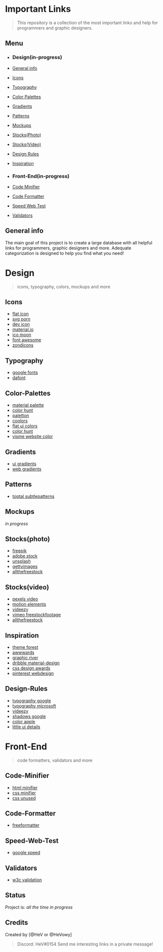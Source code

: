 # Important Links
> This repository is a collection of the most important links and help for programmers and graphic designers.

## Menu
* ### Design(in-progress)
* [General info](#general-info)
* [Icons](#icons)
* [Typography](#typography)
* [Color Palettes](#color-palettes)
* [Gradients](#gradients)
* [Patterns](#patterns)
* [Mockups](#mockups)
* [Stocks(Photo)](#stocks(photo))
* [Stocks(Video)](#stocks(video))
* [Design Rules](#design-rules)
* [Inspiration](#inspiration)

* ### Front-End(in-progress)
* [Code Minifier](#code-minifier)
* [Code Formatter](#code-formatter)
* [Speed Web Test](#speed-web-test)
* [Validators](#validators)

## General info
The main goal of this project is to create a large database with all helpful links for programmers, graphic designers and more. Adequate categorization is designed to help you find what you need!

# Design
> icons, typography, colors, mockups and more

## Icons
* [flat icon](https://www.flaticon.com/)
* [svg porn](https://svgporn.com/)
* [dev icon](http://konpa.github.io/devicon/)
* [material.io](https://material.io/icons/)
* [ico moon](https://icomoon.io/)
* [font awesome](https://fontawesome.com/)
* [zondicons](http://www.zondicons.com)

## Typography
* [google fonts](https://fonts.google.com/)
* [dafont](https://www.dafont.com/)

## Color-Palettes
* [material palette](https://www.materialpalette.com/)
* [color hunt](http://colorhunt.co/)
* [paletton](http://paletton.com/)
* [coolors](https://coolors.co/)
* [flat ui colors](https://flatuicolors.com/)
* [color hunt](http://colorhunt.co/)
* [visme website color](http://blog.visme.co/website-color-schemes/)

## Gradients
* [ui gradients](https://uigradients.com/)
* [web gradients](https://webgradients.com/)

## Patterns
* [toptal subtlepatterns](https://www.toptal.com/designers/subtlepatterns/)

## Mockups
_in progress_

## Stocks(photo)
* [freepik](https://www.freepik.com/)
* [adobe stock](https://stock.adobe.com/)
* [unsplash](https://unsplash.com/)
* [gettyimages](https://www.gettyimages.com/)
* [allthefreestock](http://allthefreestock.com/)

## Stocks(video)
* [pexels video](https://videos.pexels.com/)
* [motion elements](http://www.motionelements.com/)
* [videezy](https://www.videezy.com/)
* [vimeo freestockfootage](https://vimeo.com/channels/freestockfootage)
* [allthefreestock](http://allthefreestock.com/)

## Inspiration
* [theme forest](https://themeforest.net/)
* [awwwards](https://www.awwwards.com/)
* [graphic river](https://graphicriver.net/?osr=tn)
* [dribble material-design](https://dribbble.com/tags/material_design)
* [css design awards](https://www.cssdesignawards.com/)
* [pinterest webdesign](https://pl.pinterest.com/search/pins/?q=webdesign&rs=typed&term_meta[]=webdesign%7Ctyped)

## Design-Rules
* [typography google](https://material.io/design/typography/the-type-system.html#type-scale)
* [typography microsoft](https://docs.microsoft.com/pl-pl/windows/uwp/design/style/typography)
* [videezy](https://www.videezy.com/)
* [shadows google](https://material.io/guidelines/resources/shadows.html#shadows-illustrator)
* [color apple](https://developer.apple.com/ios/human-interface-guidelines/visual-design/color/)
* [little ui details](https://twitter.com/i/moments/880688233641848832)

# Front-End
> code formatters, validators and more

## Code-Minifier
* [html minifier](https://www.willpeavy.com/minifier/)
* [css minifier](https://cssminifier.com)
* [css unused](https://unused-css.com)

## Code-Formatter
* [freeformatter](https://www.freeformatter.com)

## Speed-Web-Test
* [google speed](https://developers.google.com/speed/)

## Validators
* [w3c validation](https://jigsaw.w3.org/css-validator/#validate_by_input+with_options)

## Status
Project is: _all the time in progress_

## Credits
Created by [@HeV or @HeVowy]
> Discord: HeV#0154
> Send me interesting links in a private message!

